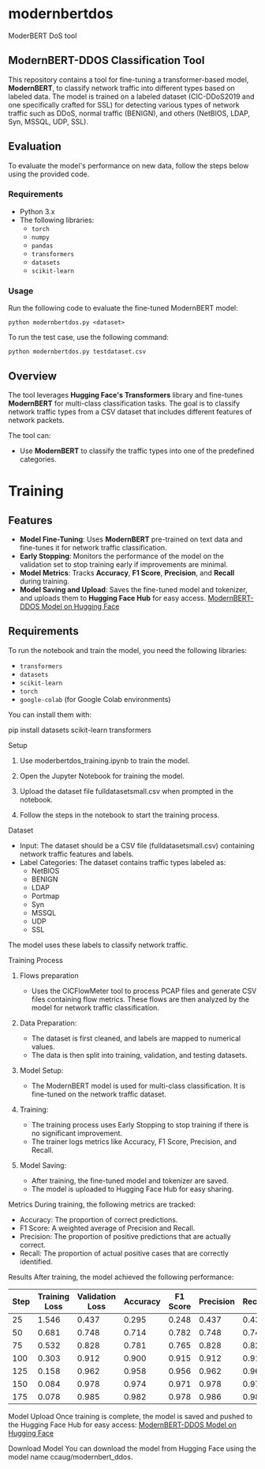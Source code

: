 # modernbertdos
ModerBERT DoS tool

## ModernBERT-DDOS Classification Tool

This repository contains a tool for fine-tuning a transformer-based model, **ModernBERT**, to classify network traffic into different types based on labeled data. The model is trained on a labeled dataset (CIC-DDoS2019 and one specifically crafted for SSL) for detecting various types of network traffic such as DDoS, normal traffic (BENIGN), and others (NetBIOS, LDAP, Syn, MSSQL, UDP, SSL).

## Evaluation

To evaluate the model's performance on new data, follow the steps below using the provided code.

### Requirements
- Python 3.x
- The following libraries:
  - `torch`
  - `numpy`
  - `pandas`
  - `transformers`
  - `datasets`
  - `scikit-learn`

### Usage
Run the following code to evaluate the fine-tuned ModernBERT model:

```python modernbertdos.py <dataset>```

To run the test case, use the following command:

```python modernbertdos.py testdataset.csv```

## Overview

The tool leverages **Hugging Face's Transformers** library and fine-tunes **ModernBERT** for multi-class classification tasks. The goal is to classify network traffic types from a CSV dataset that includes different features of network packets.

The tool can:
- Use **ModernBERT** to classify the traffic types into one of the predefined categories.

# Training

## Features

- **Model Fine-Tuning**: Uses **ModernBERT** pre-trained on text data and fine-tunes it for network traffic classification.
- **Early Stopping**: Monitors the performance of the model on the validation set to stop training early if improvements are minimal.
- **Model Metrics**: Tracks **Accuracy**, **F1 Score**, **Precision**, and **Recall** during training.
- **Model Saving and Upload**: Saves the fine-tuned model and tokenizer, and uploads them to **Hugging Face Hub** for easy access. [ModernBERT-DDOS Model on Hugging Face](https://huggingface.co/ccaug/modernbert_ddos)

## Requirements

To run the notebook and train the model, you need the following libraries:

- `transformers`
- `datasets`
- `scikit-learn`
- `torch`
- `google-colab` (for Google Colab environments)

You can install them with:

pip install datasets scikit-learn transformers

Setup
1. Use moderbertdos_training.ipynb to train the model.

2. Open the Jupyter Notebook for training the model.

3. Upload the dataset file fulldatasetsmall.csv when prompted in the notebook.

4. Follow the steps in the notebook to start the training process.

Dataset
- Input: The dataset should be a CSV file (fulldatasetsmall.csv) containing network traffic features and labels.
- Label Categories: The dataset contains traffic types labeled as:
  - NetBIOS
  - BENIGN
  - LDAP
  - Portmap
  - Syn
  - MSSQL
  - UDP
  - SSL

The model uses these labels to classify network traffic.

Training Process
1. Flows preparation
   - Uses the CICFlowMeter tool to process PCAP files and generate CSV files containing flow metrics. These flows are then analyzed by the model for network traffic classification.  
3. Data Preparation:
   - The dataset is first cleaned, and labels are mapped to numerical values.
   - The data is then split into training, validation, and testing datasets.

4. Model Setup:
   - The ModernBERT model is used for multi-class classification. It is fine-tuned on the network traffic dataset.

5. Training:
   - The training process uses Early Stopping to stop training if there is no significant improvement.
   - The trainer logs metrics like Accuracy, F1 Score, Precision, and Recall.

6. Model Saving:
   - After training, the fine-tuned model and tokenizer are saved.
   - The model is uploaded to Hugging Face Hub for easy sharing.

Metrics
During training, the following metrics are tracked:
- Accuracy: The proportion of correct predictions.
- F1 Score: A weighted average of Precision and Recall.
- Precision: The proportion of positive predictions that are actually correct.
- Recall: The proportion of actual positive cases that are correctly identified.

Results
After training, the model achieved the following performance:

| Step | Training Loss | Validation Loss | Accuracy | F1 Score | Precision | Recall |
|------|---------------|-----------------|----------|----------|-----------|--------|
| 25   | 1.546         | 0.437           | 0.295    | 0.248    | 0.437     | 0.437  |
| 50   | 0.681         | 0.748           | 0.714    | 0.782    | 0.748     | 0.748  |
| 75   | 0.532         | 0.828           | 0.781    | 0.765    | 0.828     | 0.828  |
| 100  | 0.303         | 0.912           | 0.900    | 0.915    | 0.912     | 0.912  |
| 125  | 0.158         | 0.962           | 0.958    | 0.956    | 0.962     | 0.962  |
| 150  | 0.084         | 0.978           | 0.974    | 0.971    | 0.978     | 0.978  |
| 175  | 0.078         | 0.985           | 0.982    | 0.978    | 0.986     | 0.986  |

Model Upload
Once training is complete, the model is saved and pushed to the Hugging Face Hub for easy access:
[ModernBERT-DDOS Model on Hugging Face](https://huggingface.co/ccaug/modernbert_ddos)

Download Model
You can download the model from Hugging Face using the model name ccaug/modernbert_ddos.
